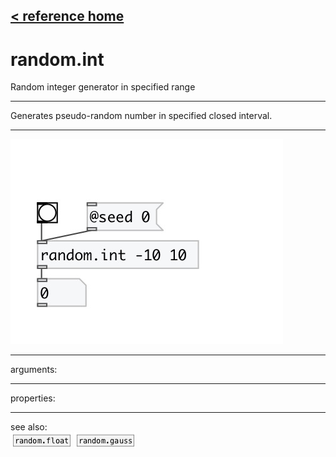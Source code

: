[< reference home](index.html)
---

# random.int


Random integer generator in specified range

---

Generates pseudo-random number in specified closed interval.
<br>


---


![example](examples/random.int-example.jpg)

---
arguments:


---
properties:


---
see also:<br>
[![random.float](img/object_random.float.png)](random.float.html)
[![random.gauss](img/object_random.gauss.png)](random.gauss.html)
